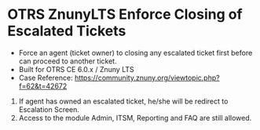 # OTRS ZnunyLTS Enforce Closing of Escalated Tickets
- Force an agent (ticket owner) to closing any escalated ticket first before can proceed to another ticket.
- Built for OTRS CE 6.0.x / Znuny LTS  
- Case Reference: https://community.znuny.org/viewtopic.php?f=62&t=42672  
  
1. If agent has owned an escalated ticket, he/she will be redirect to Escalation Screen.
2. Access to the module Admin, ITSM, Reporting and FAQ are still allowed.